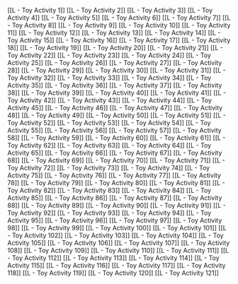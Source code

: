[[L - Toy Activity 1]]
[[L - Toy Activity 2]]
[[L - Toy Activity 3]]
[[L - Toy Activity 4]]
[[L - Toy Activity 5]]
[[L - Toy Activity 6]]
[[L - Toy Activity 7]]
[[L - Toy Activity 8]]
[[L - Toy Activity 9]]
[[L - Toy Activity 10]]
[[L - Toy Activity 11]]
[[L - Toy Activity 12]]
[[L - Toy Activity 13]]
[[L - Toy Activity 14]]
[[L - Toy Activity 15]]
[[L - Toy Activity 16]]
[[L - Toy Activity 17]]
[[L - Toy Activity 18]]
[[L - Toy Activity 19]]
[[L - Toy Activity 20]]
[[L - Toy Activity 21]]
[[L - Toy Activity 22]]
[[L - Toy Activity 23]]
[[L - Toy Activity 24]]
[[L - Toy Activity 25]]
[[L - Toy Activity 26]]
[[L - Toy Activity 27]]
[[L - Toy Activity 28]]
[[L - Toy Activity 29]]
[[L - Toy Activity 30]]
[[L - Toy Activity 31]]
[[L - Toy Activity 32]]
[[L - Toy Activity 33]]
[[L - Toy Activity 34]]
[[L - Toy Activity 35]]
[[L - Toy Activity 36]]
[[L - Toy Activity 37]]
[[L - Toy Activity 38]]
[[L - Toy Activity 39]]
[[L - Toy Activity 40]]
[[L - Toy Activity 41]]
[[L - Toy Activity 42]]
[[L - Toy Activity 43]]
[[L - Toy Activity 44]]
[[L - Toy Activity 45]]
[[L - Toy Activity 46]]
[[L - Toy Activity 47]]
[[L - Toy Activity 48]]
[[L - Toy Activity 49]]
[[L - Toy Activity 50]]
[[L - Toy Activity 51]]
[[L - Toy Activity 52]]
[[L - Toy Activity 53]]
[[L - Toy Activity 54]]
[[L - Toy Activity 55]]
[[L - Toy Activity 56]]
[[L - Toy Activity 57]]
[[L - Toy Activity 58]]
[[L - Toy Activity 59]]
[[L - Toy Activity 60]]
[[L - Toy Activity 61]]
[[L - Toy Activity 62]]
[[L - Toy Activity 63]]
[[L - Toy Activity 64]]
[[L - Toy Activity 65]]
[[L - Toy Activity 66]]
[[L - Toy Activity 67]]
[[L - Toy Activity 68]]
[[L - Toy Activity 69]]
[[L - Toy Activity 70]]
[[L - Toy Activity 71]]
[[L - Toy Activity 72]]
[[L - Toy Activity 73]]
[[L - Toy Activity 74]]
[[L - Toy Activity 75]]
[[L - Toy Activity 76]]
[[L - Toy Activity 77]]
[[L - Toy Activity 78]]
[[L - Toy Activity 79]]
[[L - Toy Activity 80]]
[[L - Toy Activity 81]]
[[L - Toy Activity 82]]
[[L - Toy Activity 83]]
[[L - Toy Activity 84]]
[[L - Toy Activity 85]]
[[L - Toy Activity 86]]
[[L - Toy Activity 87]]
[[L - Toy Activity 88]]
[[L - Toy Activity 89]]
[[L - Toy Activity 90]]
[[L - Toy Activity 91]]
[[L - Toy Activity 92]]
[[L - Toy Activity 93]]
[[L - Toy Activity 94]]
[[L - Toy Activity 95]]
[[L - Toy Activity 96]]
[[L - Toy Activity 97]]
[[L - Toy Activity 98]]
[[L - Toy Activity 99]]
[[L - Toy Activity 100]]
[[L - Toy Activity 101]]
[[L - Toy Activity 102]]
[[L - Toy Activity 103]]
[[L - Toy Activity 104]]
[[L - Toy Activity 105]]
[[L - Toy Activity 106]]
[[L - Toy Activity 107]]
[[L - Toy Activity 108]]
[[L - Toy Activity 109]]
[[L - Toy Activity 110]]
[[L - Toy Activity 111]]
[[L - Toy Activity 112]]
[[L - Toy Activity 113]]
[[L - Toy Activity 114]]
[[L - Toy Activity 115]]
[[L - Toy Activity 116]]
[[L - Toy Activity 117]]
[[L - Toy Activity 118]]
[[L - Toy Activity 119]]
[[L - Toy Activity 120]]
[[L - Toy Activity 121]]